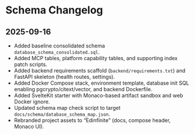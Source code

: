 # Schema Changelog

## 2025-09-16
- Added baseline consolidated schema `database_schema_consolidated.sql`.
- Added MCP tables, platform capability tables, and supporting index patch scripts.
- Added backend requirements scaffold (`backend/requirements.txt`) and FastAPI skeleton (health routes, settings).
- Added Docker Compose stack, environment template, database init SQL enabling pgcrypto/citext/vector, and backend Dockerfile.
- Added SvelteKit starter with Monaco-based artifact sandbox and web Docker ignore.
- Updated schema map check script to target `docs/schema/database_schema_map.json`.
- Rebranded project assets to “Edinfinite” (docs, compose header, Monaco UI).
